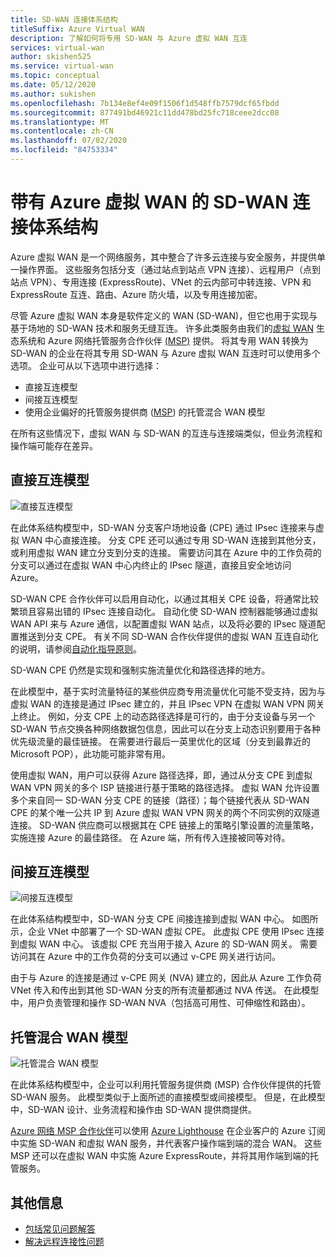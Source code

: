 ```yaml
---
title: SD-WAN 连接体系结构
titleSuffix: Azure Virtual WAN
description: 了解如何将专用 SD-WAN 与 Azure 虚拟 WAN 互连
services: virtual-wan
author: skishen525
ms.service: virtual-wan
ms.topic: conceptual
ms.date: 05/12/2020
ms.author: sukishen
ms.openlocfilehash: 7b134e8ef4e09f1506f1d548ffb7579dcf65fbdd
ms.sourcegitcommit: 877491bd46921c11dd478bd25fc718ceee2dcc08
ms.translationtype: MT
ms.contentlocale: zh-CN
ms.lasthandoff: 07/02/2020
ms.locfileid: "84753334"
---
```

# <a name="sd-wan-connectivity-architecture-with-azure-virtual-wan"></a>带有 Azure 虚拟 WAN 的 SD-WAN 连接体系结构

Azure 虚拟 WAN 是一个网络服务，其中整合了许多云连接与安全服务，并提供单一操作界面。 这些服务包括分支（通过站点到站点 VPN 连接）、远程用户（点到站点 VPN）、专用连接 (ExpressRoute)、VNet 的云内部可中转连接、VPN 和 ExpressRoute 互连、路由、Azure 防火墙，以及专用连接加密。

尽管 Azure 虚拟 WAN 本身是软件定义的 WAN (SD-WAN)，但它也用于实现与基于场地的 SD-WAN 技术和服务无缝互连。 许多此类服务由我们的[虚拟 WAN](virtual-wan-locations-partners.md) 生态系统和 Azure 网络托管服务合作伙伴 [(MSP)](../networking/networking-partners-msp.md) 提供。 将其专用 WAN 转换为 SD-WAN 的企业在将其专用 SD-WAN 与 Azure 虚拟 WAN 互连时可以使用多个选项。 企业可从以下选项中进行选择：

* 直接互连模型
* 间接互连模型
* 使用企业偏好的托管服务提供商 ([MSP](../networking/networking-partners-msp.md)) 的托管混合 WAN 模型

在所有这些情况下，虚拟 WAN 与 SD-WAN 的互连与连接端类似，但业务流程和操作端可能存在差异。

## <a name="direct-interconnect-model"></a><a name="direct"></a>直接互连模型

![直接互连模型](./media/sd-wan-connectivity-architecture/direct.png)

在此体系结构模型中，SD-WAN 分支客户场地设备 (CPE) 通过 IPsec 连接来与虚拟 WAN 中心直接连接。 分支 CPE 还可以通过专用 SD-WAN 连接到其他分支，或利用虚拟 WAN 建立分支到分支的连接。 需要访问其在 Azure 中的工作负荷的分支可以通过在虚拟 WAN 中心内终止的 IPsec 隧道，直接且安全地访问 Azure。

SD-WAN CPE 合作伙伴可以启用自动化，以通过其相关 CPE 设备，将通常比较繁琐且容易出错的 IPsec 连接自动化。 自动化使 SD-WAN 控制器能够通过虚拟 WAN API 来与 Azure 通信，以配置虚拟 WAN 站点，以及将必要的 IPsec 隧道配置推送到分支 CPE。 有关不同 SD-WAN 合作伙伴提供的虚拟 WAN 互连自动化的说明，请参阅[自动化指导原则](virtual-wan-configure-automation-providers.md)。

SD-WAN CPE 仍然是实现和强制实施流量优化和路径选择的地方。 

在此模型中，基于实时流量特征的某些供应商专用流量优化可能不受支持，因为与虚拟 WAN 的连接是通过 IPsec 建立的，并且 IPsec VPN 在虚拟 WAN VPN 网关上终止。 例如，分支 CPE 上的动态路径选择是可行的，由于分支设备与另一个 SD-WAN 节点交换各种网络数据包信息，因此可以在分支上动态识别要用于各种优先级流量的最佳链接。 在需要进行最后一英里优化的区域（分支到最靠近的 Microsoft POP），此功能可能非常有用。

使用虚拟 WAN，用户可以获得 Azure 路径选择，即，通过从分支 CPE 到虚拟 WAN VPN 网关的多个 ISP 链接进行基于策略的路径选择。 虚拟 WAN 允许设置多个来自同一 SD-WAN 分支 CPE 的链接（路径）；每个链接代表从 SD-WAN CPE 的某个唯一公共 IP 到 Azure 虚拟 WAN VPN 网关的两个不同实例的双隧道连接。 SD-WAN 供应商可以根据其在 CPE 链接上的策略引擎设置的流量策略，实施连接 Azure 的最佳路径。 在 Azure 端，所有传入连接被同等对待。

## <a name="indirect-interconnect-model"></a><a name="indirect"></a>间接互连模型

![间接互连模型](./media/sd-wan-connectivity-architecture/indirect.png)

在此体系结构模型中，SD-WAN 分支 CPE 间接连接到虚拟 WAN 中心。 如图所示，企业 VNet 中部署了一个 SD-WAN 虚拟 CPE。 此虚拟 CPE 使用 IPsec 连接到虚拟 WAN 中心。 该虚拟 CPE 充当用于接入 Azure 的 SD-WAN 网关。 需要访问其在 Azure 中的工作负荷的分支可以通过 v-CPE 网关进行访问。

由于与 Azure 的连接是通过 v-CPE 网关 (NVA) 建立的，因此从 Azure 工作负荷 VNet 传入和传出到其他 SD-WAN 分支的所有流量都通过 NVA 传送。 在此模型中，用户负责管理和操作 SD-WAN NVA（包括高可用性、可伸缩性和路由）。
  
## <a name="managed-hybrid-wan-model"></a><a name="hybrid"></a>托管混合 WAN 模型

![托管混合 WAN 模型](./media/sd-wan-connectivity-architecture/hybrid.png)

在此体系结构模型中，企业可以利用托管服务提供商 (MSP) 合作伙伴提供的托管 SD-WAN 服务。 此模型类似于上面所述的直接模型或间接模型。 但是，在此模型中，SD-WAN 设计、业务流程和操作由 SD-WAN 提供商提供。

[Azure 网络 MSP 合作伙伴](../networking/networking-partners-msp.md)可以使用 [Azure Lighthouse](https://azure.microsoft.com/services/azure-lighthouse/) 在企业客户的 Azure 订阅中实施 SD-WAN 和虚拟 WAN 服务，并代表客户操作端到端的混合 WAN。 这些 MSP 还可以在虚拟 WAN 中实施 Azure ExpressRoute，并将其用作端到端的托管服务。

## <a name="additional-information"></a>其他信息

* [包括常见问题解答](virtual-wan-faq.md)
* [解决远程连接性问题](work-remotely-support.md)
